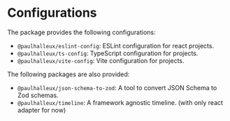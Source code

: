 # Configurations

The package provides the following configurations:
- `@paulhalleux/eslint-config`: ESLint configuration for react projects.
- `@paulhalleux/ts-config`: TypeScript configuration for projects.
- `@paulhalleux/vite-config`: Vite configuration for projects.

The following packages are also provided:
- `@paulhalleux/json-schema-to-zod`: A tool to convert JSON Schema to Zod schemas.
- `@paulhalleux/timeline`: A framework agnostic timeline. (with only react adapter for now)
